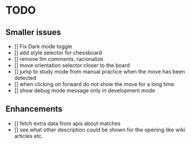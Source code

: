 # TODO

## Smaller issues

- [] Fix Dark mode toggle
- [] add style selector for chessboard
- [] remove llm comments, racionalize
- [] move orientation selector closer to the board
- [] jump to study mode from manual practice when the move has been detected
- [] when clicking on forward do not show the move for a long time
- [] show debug mode message only in development mode

## Enhancements

- [] fetch extra data from apis about matches
- [] see what other description could be shown for the opening like wiki articles etc.